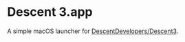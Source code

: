 # Descent 3.app

A simple macOS launcher for [DescentDevelopers/Descent3](https://github.com/DescentDevelopers/Descent3.git).
